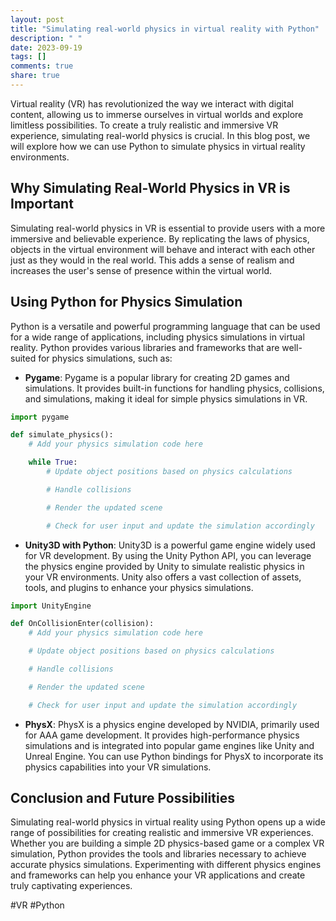 ```yaml
---
layout: post
title: "Simulating real-world physics in virtual reality with Python"
description: " "
date: 2023-09-19
tags: []
comments: true
share: true
---
```


Virtual reality (VR) has revolutionized the way we interact with digital content, allowing us to immerse ourselves in virtual worlds and explore limitless possibilities. To create a truly realistic and immersive VR experience, simulating real-world physics is crucial. In this blog post, we will explore how we can use Python to simulate physics in virtual reality environments.

## Why Simulating Real-World Physics in VR is Important

Simulating real-world physics in VR is essential to provide users with a more immersive and believable experience. By replicating the laws of physics, objects in the virtual environment will behave and interact with each other just as they would in the real world. This adds a sense of realism and increases the user's sense of presence within the virtual world.

## Using Python for Physics Simulation

Python is a versatile and powerful programming language that can be used for a wide range of applications, including physics simulations in virtual reality. Python provides various libraries and frameworks that are well-suited for physics simulations, such as:

- **Pygame**: Pygame is a popular library for creating 2D games and simulations. It provides built-in functions for handling physics, collisions, and simulations, making it ideal for simple physics simulations in VR.

```python
import pygame

def simulate_physics():
    # Add your physics simulation code here

    while True:
        # Update object positions based on physics calculations

        # Handle collisions

        # Render the updated scene

        # Check for user input and update the simulation accordingly
```

- **Unity3D with Python**: Unity3D is a powerful game engine widely used for VR development. By using the Unity Python API, you can leverage the physics engine provided by Unity to simulate realistic physics in your VR environments. Unity also offers a vast collection of assets, tools, and plugins to enhance your physics simulations.

```python
import UnityEngine

def OnCollisionEnter(collision):
    # Add your physics simulation code here

    # Update object positions based on physics calculations

    # Handle collisions

    # Render the updated scene

    # Check for user input and update the simulation accordingly
```

- **PhysX**: PhysX is a physics engine developed by NVIDIA, primarily used for AAA game development. It provides high-performance physics simulations and is integrated into popular game engines like Unity and Unreal Engine. You can use Python bindings for PhysX to incorporate its physics capabilities into your VR simulations.

## Conclusion and Future Possibilities

Simulating real-world physics in virtual reality using Python opens up a wide range of possibilities for creating realistic and immersive VR experiences. Whether you are building a simple 2D physics-based game or a complex VR simulation, Python provides the tools and libraries necessary to achieve accurate physics simulations. Experimenting with different physics engines and frameworks can help you enhance your VR applications and create truly captivating experiences.

#VR #Python